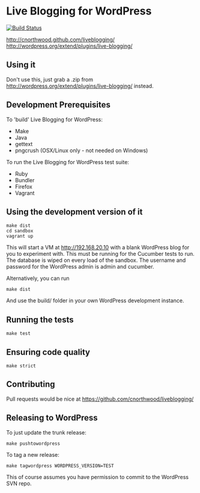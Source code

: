 Live Blogging for WordPress
===========================

[![Build Status](https://travis-ci.org/cnorthwood/liveblogging.png?branch=master)](https://travis-ci.org/cnorthwood/liveblogging)

http://cnorthwood.github.com/liveblogging/
http://wordpress.org/extend/plugins/live-blogging/

Using it
--------

Don't use this, just grab a .zip from http://wordpress.org/extend/plugins/live-blogging/ instead.

Development Prerequisites
-------------------------

To 'build' Live Blogging for WordPress:

* Make
* Java
* gettext
* pngcrush (OSX/Linux only - not needed on Windows)

To run the Live Blogging for WordPress test suite:

* Ruby
* Bundler
* Firefox
* Vagrant

Using the development version of it
-----------------------------------

    make dist
    cd sandbox
    vagrant up

This will start a VM at http://192.168.20.10 with a blank WordPress blog for you to experiment with. This
must be running for the Cucumber tests to run. The database is wiped on every load of the sandbox. The username and
password for the WordPress admin is admin and cucumber.

Alternatively, you can run

    make dist

And use the build/ folder in your own WordPress development instance.

Running the tests
-----------------

    make test

Ensuring code quality
---------------------

    make strict

Contributing
------------

Pull requests would be nice at https://github.com/cnorthwood/liveblogging/

Releasing to WordPress
----------------------

To just update the trunk release:

    make pushtowordpress

To tag a new release:

    make tagwordpress WORDPRESS_VERSION=TEST

This of course assumes you have permission to commit to the WordPress SVN repo.
